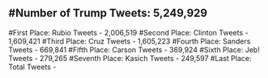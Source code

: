 #Number of Trump Tweets: 5,249,929
---
#First Place: Rubio Tweets - 2,006,519
#Second Place: Clinton Tweets - 1,609,421
#Third Place: Cruz Tweets - 1,605,223
#Fourth Place: Sanders Tweets - 669,841
#Fifth Place: Carson Tweets - 369,924
#Sixth Place: Jeb! Tweets - 279,265
#Seventh Place: Kasich Tweets - 249,597
#Last Place: Total Tweets -  
